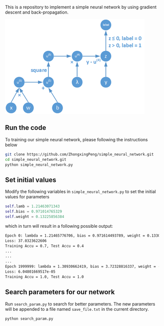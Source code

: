 This is a repository to implement a simple neural network by using gradient descent and back-propagation.

<img src="./images/simple_neural_network.png">

## Run the code
To training our simple neural network, please following the instructions below

```bash
git clone https://github.com/ZhongxingPeng/simple_neural_network.git
cd simple_neural_network.git
python simple_neural_network.py
```

## Set initial values
Modify the following variables in `simple_neural_network.py` to set the initial values for parameters

```python
self.lamb = 1.21463071343
self.bias = 0.971014765329
self.weight = 0.13225856384
```

which in turn will result in a following  possible output:

```bash
Epoch 0: lambda = 1.21465776706, bias = 0.971614493789, weight = 0.133034781136
Loss: 37.0323622606
Training Accu = 0.7, Test Accu = 0.4
...
...
...
Epoch 1999999: lambda = 1.30930662419, bias = 3.72328816337, weight = -1.24175243359
Loss: 6.04801669517e-05
Training Accu = 1.0, Test Accu = 1.0
```

## Search parameters for our network
Run `search_param.py` to search for better parameters. The new parameters will be appended to a file named `save_file.txt` in the current directory.

```bash
python search_param.py
```
